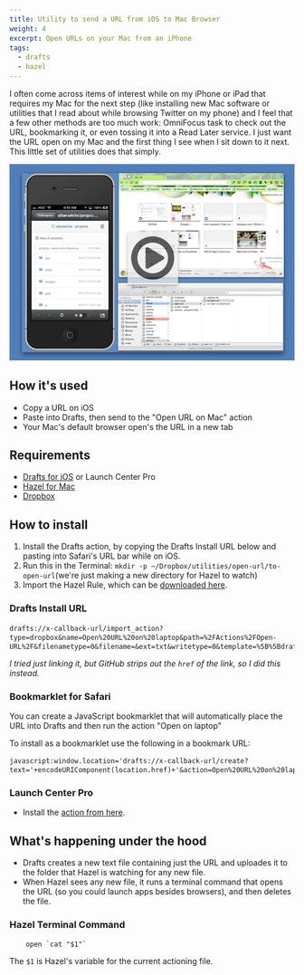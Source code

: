 ```yaml
---
title: Utility to send a URL from iOS to Mac Browser
weight: 4
excerpt: Open URLs on your Mac from an iPhone
tags:
  - drafts
  - hazel
---
```

I often come across items of interest while on my iPhone or iPad that requires my Mac for the next step (like installing new Mac software or utilities that I read about while browsing Twitter on my phone) and I feel that a few other methods are too much work: OmniFocus task to check out the URL, bookmarking it, or even tossing it into a Read Later service. I just want the URL open on my Mac and the first thing I see when I sit down to it next. This little set of utilities does that simply.

[![Video Example](video-thumb.png)](https://www.dropbox.com/s/ltoxc0j11q9hx7e/Open-URL-on-Mac.mov)

## How it's used

- Copy a URL on iOS
- Paste into Drafts, then send to the "Open URL on Mac" action
- Your Mac's default browser open's the URL in a new tab

## Requirements

- [Drafts for iOS](http://agiletortoise.com/drafts) or Launch Center Pro
- [Hazel for Mac](http://www.noodlesoft.com/hazel.php)
- [Dropbox](http://www.dropbox.com/)

## How to install 

1. Install the Drafts action, by copying the Drafts Install URL below and pasting into Safari's URL bar while on iOS.
2. Run this in the Terminal: `mkdir -p ~/Dropbox/utilities/open-url/to-open-url`(we're just making a new directory for Hazel to watch)
3. Import the Hazel Rule, which can be [downloaded here](https://github.com/EvanLovely/drafts-hazel--open-url/raw/master/to-open-url.hazelrules).

### Drafts Install URL

	drafts://x-callback-url/import_action?type=dropbox&name=Open%20URL%20on%20laptop&path=%2FActions%2FOpen-URL%2F&filenametype=0&filename=&ext=txt&writetype=0&template=%5B%5Bdraft%5D%5D
        
*I tried just linking it, but GitHub strips out the `href` of the link, so I did this instead.*

### Bookmarklet for Safari ###

You can create a JavaScript bookmarklet that will automatically place the URL into Drafts and then run the action "Open on laptop"

To install as a bookmarklet use the following in a bookmark URL:

    javascript:window.location='drafts://x-callback-url/create?text='+encodeURIComponent(location.href)+'&action=Open%20URL%20on%20laptop'


### Launch Center Pro

* Install the [action from here](http://launchcenterpro.com/8rf2xv).

## What's happening under the hood

- Drafts creates a new text file containing just the URL and uploades it to the folder that Hazel is watching for any new file.
- When Hazel sees any new file, it runs a terminal command that opens the URL (so you could launch apps besides browsers), and then deletes the file. 


### Hazel Terminal Command

        open `cat "$1"`

The `$1` is Hazel's variable for the current actioning file. 
